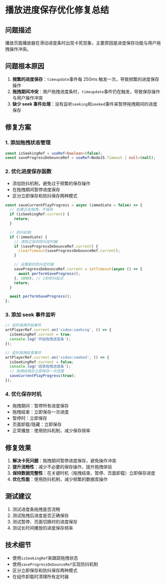 # 播放进度保存优化修复总结

## 问题描述

播放页面播放器在滑动进度条时出现卡死现象，主要原因是进度保存功能与用户拖拽操作冲突。

## 问题根本原因

1. **频繁的进度保存**：`timeupdate`事件每 250ms 触发一次，导致频繁的进度保存操作
2. **拖拽期间冲突**：用户拖拽进度条时，`timeupdate`事件仍在触发，导致保存操作与用户操作冲突
3. **缺少 seek 事件处理**：没有监听`seeking`和`seeked`事件来暂停拖拽期间的进度保存

## 修复方案

### 1. 添加拖拽状态管理

```typescript
const isSeekingRef = useRef<boolean>(false);
const saveProgressDebounceRef = useRef<NodeJS.Timeout | null>(null);
```

### 2. 优化进度保存函数

- 添加防抖机制，避免过于频繁的保存操作
- 在拖拽期间暂停进度保存
- 区分立即保存和防抖保存两种模式

```typescript
const saveCurrentPlayProgress = async (immediate = false) => {
  // 如果正在拖拽，不保存
  if (isSeekingRef.current) {
    return;
  }

  // 防抖机制
  if (!immediate) {
    // 清除之前的防抖定时器
    if (saveProgressDebounceRef.current) {
      clearTimeout(saveProgressDebounceRef.current);
    }

    // 设置新的防抖定时器
    saveProgressDebounceRef.current = setTimeout(async () => {
      await performSaveProgress();
    }, 1000); // 1秒防抖延迟
    return;
  }

  await performSaveProgress();
};
```

### 3. 添加 seek 事件监听

```typescript
// 监听拖拽开始事件
artPlayerRef.current.on('video:seeking', () => {
  isSeekingRef.current = true;
  console.log('开始拖拽进度条');
});

// 监听拖拽结束事件
artPlayerRef.current.on('video:seeked', () => {
  isSeekingRef.current = false;
  console.log('结束拖拽进度条');
  // 拖拽结束后立即保存一次进度
  saveCurrentPlayProgress(true);
});
```

### 4. 优化保存时机

- 拖拽期间：暂停所有进度保存
- 拖拽结束：立即保存一次进度
- 暂停时：立即保存
- 页面卸载/隐藏：立即保存
- 正常播放：使用防抖机制，减少保存频率

## 修复效果

1. **解决卡死问题**：拖拽期间暂停进度保存，避免操作冲突
2. **提升流畅性**：减少不必要的保存操作，提升拖拽体验
3. **保持数据完整性**：在关键时机（拖拽结束、暂停、页面卸载）立即保存进度
4. **优化性能**：使用防抖机制，减少频繁的数据库操作

## 测试建议

1. 测试进度条拖拽是否流畅
2. 测试拖拽后进度是否正确保存
3. 测试暂停、页面切换时的进度保存
4. 测试长时间播放的进度保存频率

## 技术细节

- 使用`isSeekingRef`来跟踪拖拽状态
- 使用`saveProgressDebounceRef`实现防抖机制
- 区分立即保存和防抖保存两种模式
- 在组件卸载时清理所有定时器
